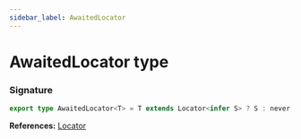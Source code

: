 ```yaml
---
sidebar_label: AwaitedLocator
---
```


# AwaitedLocator type

### Signature

```typescript
export type AwaitedLocator<T> = T extends Locator<infer S> ? S : never;
```

**References:** [Locator](./puppeteer.locator.md)
